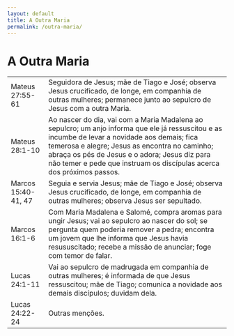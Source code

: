 ```yaml
---
layout: default
title: A Outra Maria
permalink: /outra-maria/
---
```


# A Outra Maria

|    |     |
|:---|:---|
| Mateus 27:55-61 | Seguidora de Jesus; mãe de Tiago e José; observa Jesus crucificado, de longe, em companhia de outras mulheres; permanece junto ao sepulcro de Jesus com a outra Maria. |
| Mateus 28:1-10 | Ao nascer do dia, vai com a Maria Madalena ao sepulcro; um anjo informa que ele já ressuscitou e as incumbe de levar a novidade aos demais; fica temerosa e alegre; Jesus as encontra no caminho; abraça os pés de Jesus e o adora; Jesus diz para não temer e pede que instruam os discípulas acerca dos próximos passos. |
| Marcos 15:40-41, 47 | Seguia e servia Jesus; mãe de Tiago e José; observa Jesus crucificado, de longe, em companhia de outras mulheres; observa Jesus ser sepultado. |
| Marcos 16:1-6 | Com Maria Madalena e Salomé, compra aromas para ungir Jesus; vai ao sepulcro ao nascer do sol; se pergunta quem poderia remover a pedra; encontra um jovem que lhe informa que Jesus havia resususcitado; recebe a missão de anunciar; foge com temor de falar.  |
| Lucas 24:1-11 | Vai ao sepulcro de madrugada em companhia de outras mulheres; é informada de que Jesus ressuscitou; mãe de Tiago; comunica a novidade aos demais discípulos; duvidam dela. |
| Lucas 24:22-24 | Outras menções. |
